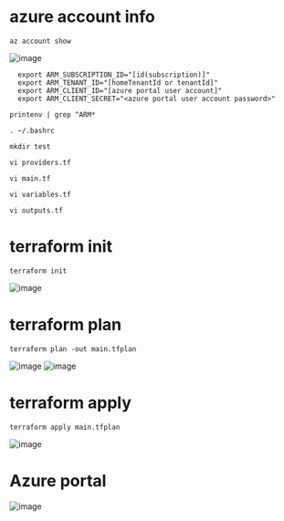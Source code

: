 # azure account info
`az account show`

  ![image](https://user-images.githubusercontent.com/126428788/227119299-7c7fede5-854d-4e3e-9c51-8ee8d390e49e.png)

````
  export ARM_SUBSCRIPTION_ID="[id(subscription)]"
  export ARM_TENANT_ID="[homeTenantId or tenantId]"
  export ARM_CLIENT_ID="[azure portal user account]"
  export ARM_CLIENT_SECRET="<azure portal user account password>"
````

  `printenv | grep ^ARM*`
 
  `. ~/.bashrc`
 
 `mkdir test`

`vi providers.tf`

`vi main.tf`

`vi variables.tf`

`vi outputs.tf`



# terraform init
`terraform init`


![image](https://user-images.githubusercontent.com/126428788/227118353-1c92eaa2-8f07-4ab7-ba8b-f50a04b7bdd1.png)


# terraform plan
`terraform plan -out main.tfplan`

![image](https://user-images.githubusercontent.com/126428788/227118050-5378bdb2-b0ec-46db-aa95-8248cf8ce46d.png)
![image](https://user-images.githubusercontent.com/126428788/227118224-37e41bd6-aabb-4bd8-906d-16b7a71944b7.png)


# terraform apply
`terraform apply main.tfplan`

![image](https://user-images.githubusercontent.com/126428788/227118872-990a89d3-3d3d-4418-b131-23f9569d5944.png)


# Azure portal
![image](https://user-images.githubusercontent.com/126428788/227122267-59a79534-52bd-4363-874b-f5040785e4f7.png)

